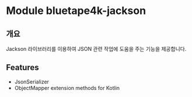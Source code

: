 # Module bluetape4k-jackson

## 개요

Jackson 라이브러리를 이용하여 JSON 관련 작업에 도움을 주는 기능을 제공합니다.

## Features

* JsonSerializer
* ObjectMapper extension methods for Kotlin
